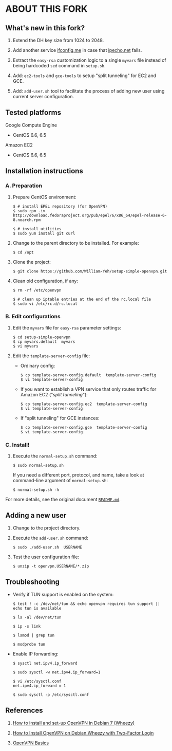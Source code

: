 ABOUT THIS FORK
===============


## What's new in this fork?

1. Extend the DH key size from 1024 to 2048.

2. Add another service [ifconfig.me](http://ifconfig.me/ip) in case that [ipecho.net](http://ipecho.net/plain) fails. 

3. Extract the `easy-rsa` customization logic to a single `myvars` file instead of being hardcoded `sed` command in `setup.sh`.

4. Add: `ec2-tools` and `gce-tools` to setup "split tunneling" for EC2 and GCE. 

5. Add: `add-user.sh` tool to facilitate the process of adding new user using current server configuration.



## Tested platforms


Google Compute Engine

 - CentOS 6.6, 6.5

Amazon EC2

 - CentOS 6.6, 6.5




## Installation instructions

### A. Preparation

1. Prepare CentOS environment:

   ```shell
   $ # install EPEL repository (for OpenVPN)
   $ sudo rpm -iv http://download.fedoraproject.org/pub/epel/6/x86_64/epel-release-6-8.noarch.rpm

   $ # install utilities
   $ sudo yum install git curl
   ```

2. Change to the parent directory to be installed. For example:

   ```shell
   $ cd /opt
   ```

3. Clone the project:

   ```shell
   $ git clone https://github.com/William-Yeh/setup-simple-openvpn.git
   ```

4. Clean old configuration, if any:

   ```shell
   $ rm -rf /etc/openvpn

   $ # clean up iptable entries at the end of the rc.local file
   $ sudo vi /etc/rc.d/rc.local
   ```


### B. Edit configurations

1. Edit the `myvars` file for `easy-rsa` parameter settings:

   ```shell
   $ cd setup-simple-openvpn
   $ cp myvars.default  myvars
   $ vi myvars
   ```

2. Edit the `template-server-config` file:

   - Ordinary config:

     ```shell
     $ cp template-server-config.default  template-server-config
     $ vi template-server-config
     ```

   - If you want to establish a VPN service that only routes traffic for Amazon EC2 ("*split tunneling*"):

     ```shell
     $ cp template-server-config.ec2  template-server-config
     $ vi template-server-config
     ```

   - If "split tunneling" for GCE instances:

     ```shell
     $ cp template-server-config.gce  template-server-config
     $ vi template-server-config
     ```

### C. Install!


1. Execute the `normal-setup.sh` command:

   ```shell
   $ sudo normal-setup.sh
   ``` 
   
   If you need a different port, protocol, and name, take a look at command-line argument of `normal-setup.sh`:
   
   ```shell
   $ normal-setup.sh -h   
   ```

For more details, see the original document [`README.md`](README.md).



## Adding a new user

1. Change to the project directory.

2. Execute the `add-user.sh` command:

   ```shell
   $ sudo ./add-user.sh  USERNAME
   ```

3. Test the user configuration file:

   ```shell
   $ unzip -t openvpn.USERNAME/*.zip
   ```



## Troubleshooting


- Verify if TUN support is enabled on the system:

  ```shell
  $ test ! -c /dev/net/tun && echo openvpn requires tun support || echo tun is available

  $ ls -al /dev/net/tun

  $ ip -s link

  $ lsmod | grep tun

  $ modprobe tun
  ```

- Enable IP forwarding:

  ```shell
  $ sysctl net.ipv4.ip_forward
  
  $ sudo sysctl -w net.ipv4.ip_forward=1

  $ vi /etc/sysctl.conf
  net.ipv4.ip_forward = 1

  $ sudo sysctl -p /etc/sysctl.conf 
  ```



## References


1. [How to install and set-up OpenVPN in Debian 7 (Wheezy)](http://d.stavrovski.net/blog/post/how-to-install-and-set-up-openvpn-in-debian-7-wheezy)


2. [How to Install OpenVPN on Debian Wheezy with Two-Factor Login](http://midactstech.blogspot.tw/2013/07/how-to-install-openvpn-on-debian-wheezy.html)


3. [OpenVPN Basics](http://netwizards.co.uk/openvpn-basics/)

